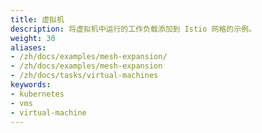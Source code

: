 ```yaml
---
title: 虚拟机
description: 将虚拟机中运行的工作负载添加到 Istio 网格的示例。
weight: 30
aliases:
- /zh/docs/examples/mesh-expansion/
- /zh/docs/examples/mesh-expansion
- /zh/docs/tasks/virtual-machines
keywords:
- kubernetes
- vms
- virtual-machine
---
```


